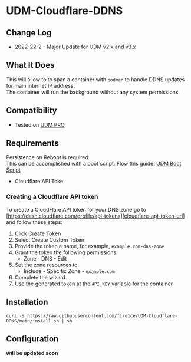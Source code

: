 # UDM-Cloudflare-DDNS

## Change Log

- 2022-22-2 - Major Update for UDM v2.x and v3.x

## What It Does

This will allow to to span a container with `podman` to handle DDNS updates for main internet IP address.  
The container will run the background without any system permissions.

## Compatibility

- Tested on [UDM PRO][amz-udm-pro-url]

## Requirements

Persistence on Reboot is required.  
This can be accomplished with a boot script. Flow this guide: [UDM Boot Script](https://github.com/unifi-utilities/unifios-utilities/tree/main/on-boot-script)

- Cloudflare API Toke

### Creating a Cloudflare API token

To create a CloudFlare API token for your DNS zone go to [https://dash.cloudflare.com/profile/api-tokens][cloudflare-api-token-url] and follow these steps:

1. Click Create Token
2. Select Create Custom Token
3. Provide the token a name, for example, `example.com-dns-zone`
4. Grant the token the following permissions:
   - Zone - DNS - Edit
5. Set the zone resources to:
   - Include - Specific Zone - `example.com`
6. Complete the wizard.
7. Use the generated token at the `API_KEY` variable for the container

## Installation

```shell
curl -s https://raw.githubusercontent.com/fire1ce/UDM-Cloudflare-DDNS/main/install.sh | sh
```

## Configuration

**will be updated soon**

<!-- --- -->

[unifios-utilities-cloudflare-ddns-url]: https://github.com/unifi-utilities/unifios-utilities/tree/main/cloudflare-ddns 'unifios-utilities-cloudflare-ddns'
[oznu-docker-cloudflare-ddns-url]: https://github.com/oznu/docker-cloudflare-ddns 'docker-cloudflare-ddns'
[oznu-github-page-url]: https://github.com/oznu 'oznu github page'
[amz-udm-pro-url]: https://amzn.to/3J4fezk 'Amazon Unifi UDM Pro'
[cloudflare-api-token-url]: https://dash.cloudflare.com/profile/api-tokens 'Cloudflare API Token'

<!-- --- -->
